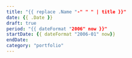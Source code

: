 ```yaml
---
title: "{{ replace .Name "-" " " | title }}"
date: {{ .Date }}
draft: true
period: "{{ dateFormat "2006" now }}"
startDate: {{ dateFormat "2006-01" now}}
endDate: 
category: "portfolio"
---
```


